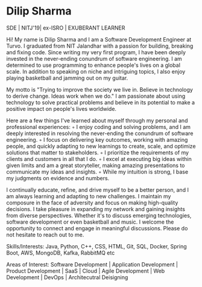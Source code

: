 # Dilip Sharma
SDE | NITJ'19| ex-ISRO | EXUBERANT LEARNER

Hi! My name is Dilip Sharma and I am a Software Development Engineer at Turvo. I graduated from NIT Jalandhar with a passion for building, breaking and fixing code. Since writing my very first program, I have been deeply invested in the never-ending conundrum of software engineering. I am determined to use programming to enhance people's lives on a global scale. In addition to speaking on niche and intriguing topics, I also enjoy playing basketball and jamming out on my guitar.

My motto is "Trying to improve the society we live in. Believe in technology to derive change. Ideas work when we do." I am passionate about using technology to solve practical problems and believe in its potential to make a positive impact on people's lives worldwide.

Here are a few things I've learned about myself through my personal and professional experiences:
 ◦ I enjoy coding and solving problems, and I am deeply interested in resolving the never-ending 
 the conundrum of software engineering.
 ◦ I focus on delivering key outcomes, working with amazing people, and quickly adapting to new 
 learnings to create, scale, and optimize solutions that matter to stakeholders.
 ◦ I prioritize the requirements of my clients and customers in all that I do.
 ◦ I excel at executing big ideas within given limits and am a great storyteller, making amazing 
 presentations to communicate my ideas and insights.
 ◦ While my intuition is strong, I base my judgments on evidence and numbers.

I continually educate, refine, and drive myself to be a better person, and I am always learning and adapting to new challenges. I maintain my composure in the face of adversity and focus on making high-quality decisions. I take pleasure in expanding my network and gaining insights from diverse perspectives. Whether it's to discuss emerging technologies, software development or even basketball and music. I welcome the opportunity to connect and engage in meaningful discussions. Please do not hesitate to reach out to me.

Skills/Interests: Java, Python, C++, CSS, HTML, Git, SQL, Docker, Spring Boot, AWS, MongoDB, Kafka, RabbitMQ etc 

Areas of Interest: Software Development | Application Development | Product Development | SaaS | Cloud | Agile Development | Web Development | DevOps | Architecutral Deisigning 
